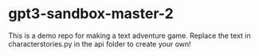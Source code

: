 # gpt3-sandbox-master-2
This is a demo repo for making a text adventure game. Replace the text in characterstories.py in the api folder to create your own!
